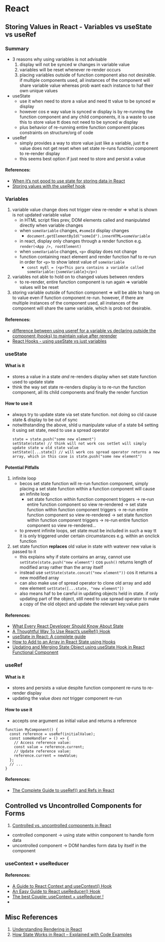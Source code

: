 # React

## Storing Values in React - Variables vs useState vs useRef

### **Summary**

- 3 reasons why using variables is not advisable
  1. display will not be synced w changes in variable value
  2. variables will be reset whenever re-render occurs
  3. placing variables outside of function component also not desirable. if multiple components
     used, all instances of the component will share variable value whereas prob want each instance to haf their own unique values
- useState
  - use it when need to store a value and need tt value to be synced w display
  - however cos e way value is synced w display is by re-running the function component and any child components, it is a waste to use this to store value tt does not need to be synced w display
  - plus behavior of re-running entire function component places constraints on structure/org of code
- useRef
  - simply provides a way to store value just like a variable, just tt e value does not get reset when set state re-runs function component to re-render display
  - this seems best option if just need to store and persist a value

#### References:

- [When it’s not good to use state for storing data in React](https://blog.devgenius.io/when-its-not-good-to-use-state-for-storing-data-in-react-adcf261e8467)
- [Storing values with the useRef hook](https://www.emgoto.com/storing-values-with-useref/)

### **Variables**

1. variable value change does not trigger view re-render => what is shown is not updated variable value
   - in HTML script files prev, DOM elements called and manipulated directly when variable changes
   - when `someVariable` changes, `#someId` display changes
     - `document.getElementById("someId").innerHTML=someVariable`
   - in react, display only changes through a render function e.g. `render(<App />, rootElement)`
   - when `someVariable` changes, `<p>` display does not change
   - function containing react element and render function haf to re-run in order for `<p>` to show latest value of `someVariable`
     - `const myEl = (<p>This para contains a variable called someVariable:{someVariable}</p>)`
2. variables not able to hold on to changed values between renders
   - to re-render, entire function component is run again => variable values will be reset
3. storing variable outside of function component => will be able to hang on to value even if function component re-run. however, if there are multiple instances of the component used, all instances of the component will share the same variable, which is prob not desirable.

#### References:

- [difference between using useref for a variable vs declaring outside the component (hooks) to maintain value after rerender](https://www.reddit.com/r/react/comments/ox0quh/difference_between_using_useref_for_a_variable_vs/)
- [React Hooks - using useState vs just variables](https://stackoverflow.com/questions/58252454/react-hooks-using-usestate-vs-just-variables)

### **useState**

#### What is it

- stores a value in a state _and_ re-renders display when set state function used to update state
- think the way set state re-renders display is to re-run the function component, all its child components and finally the render function

#### How to use it

- always try to update state via set state function. not doing so cld cause state & display to be out of sync
- notwithstanding the above, shld u manipulate value of a state b4 setting it using set state, need to use a spread operator
  ```
  state = state.push("some new element")
  setState(state) // think will not work cos setSet will simply update state w old state value
  setState([...state]) // will work cos spread operator returns a new array, which in this case is state.push("some new element")
  ```

#### Potential Pitfalls

1. infinite loop
   - becos set state function will re-run function component, simply placing a set state function within a function component will cause an infinite loop
     - set state function within function component triggers -> re-run entire function component so view re-rendered -> set state function within function component triggers -> re-run entire function component so view re-rendered -> set state function within function component triggers -> re-run entire function component so view re-rendered...
   - to prevent infinite loops, set state must be included in such a way tt it is only triggered under certain circumstances e.g. within an onclick function
2. set state function **replaces** old value in state with watever new value is passed to it
   - this explains why if state contains an array, cannot use `setState(state.push("new element")` cos `push()` returns length of modified array rather than the array itself
   - instead use `setState(state.concat("new element"))` cos it returns a new modified array
   - can also make use of spread operator to clone old array and add new element `setState([...state, "new element"])`
   - also means haf to be careful in updating objects held in state. if only updating part of the object, still need to use spread operator to make a copy of the old object and update the relevant key:value pairs

#### References:

- [What Every React Developer Should Know About State](https://www.freecodecamp.org/news/what-every-react-developer-should-know-about-state/)
- [A Thoughtful Way To Use React’s useRef() Hook](https://www.smashingmagazine.com/2020/11/react-useref-hook/)
- [useState in React: A complete guide](https://blog.logrocket.com/a-guide-to-usestate-in-react-ecb9952e406c/)
- [How to Add to an Array in React State using Hooks](https://javascript.plainenglish.io/how-to-add-to-an-array-in-react-state-3d08ddb2e1dc)
- [Updating and Merging State Object using useState Hook in React Functional Component](https://medium.com/@omnia.yehia/updating-object-state-using-usestate-hook-in-react-functional-component-6cd3101962bf)

### **useRef**

#### What is it

- stores and persists a value despite function component re-runs to re-render display
- updating the value _does not_ trigger component re-run

#### How to use it

- accepts one argument as initial value and returns a reference

```
function MyComponent() {
  const reference = useRef(initialValue);
  const someHandler = () => {
    // Access reference value:
    const value = reference.current;
    // Update reference value:
    reference.current = newValue;
  };
  // ...
}
```

#### References:

- [The Complete Guide to useRef() and Refs in React](https://dmitripavlutin.com/react-useref-guide/)

## Controlled vs Uncontrolled Components for Forms

1. [Controlled vs. uncontrolled components in React](https://blog.logrocket.com/controlled-vs-uncontrolled-components-in-react/)

- controlled component -> using state within component to handle form data
- uncontrolled component -> DOM handles form data by itself in the component

### **useContext + useReducer**

#### References:

- [A Guide to React Context and useContext() Hook](https://dmitripavlutin.com/react-context-and-usecontext/)
- [An Easy Guide to React useReducer() Hook](https://dmitripavlutin.com/react-usereducer/)
- [The best Couple: useContext + useReducer !](https://dev.to/jackent2b/the-best-couple-usecontext-usereducer-4e65)
-

## Misc References

1. [Understanding Rendering in React](https://dev.to/teo_garcia/understanding-rendering-in-react-i5i)
2. [How State Works in React – Explained with Code Examples](https://www.freecodecamp.org/news/what-is-state-in-react-explained-with-examples/)
